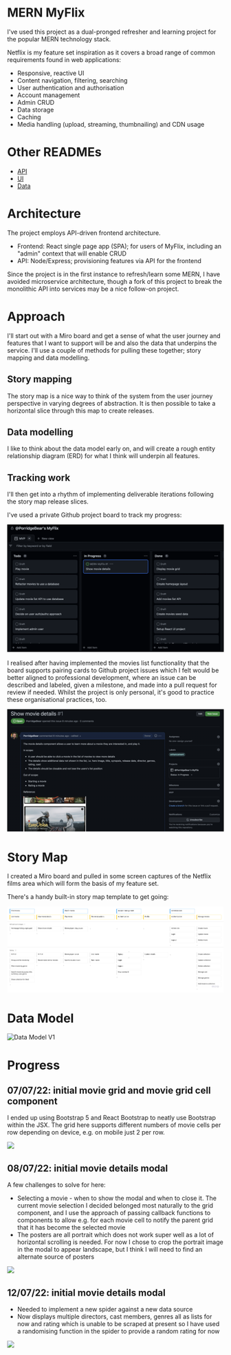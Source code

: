 # MERN MyFlix

I've used this project as a dual-pronged refresher and learning project for the popular MERN technology stack.

Netflix is my feature set inspiration as it covers a broad range of common requirements found in web applications:

* Responsive, reactive UI
* Content navigation, filtering, searching
* User authentication and authorisation
* Account management
* Admin CRUD
* Data storage
* Caching
* Media handling (upload, streaming, thumbnailing) and CDN usage

# Other READMEs

* [API](api/README.md)
* [UI](ui/README.md)
* [Data](data/README.md)

# Architecture

The project employs API-driven frontend architecture.

* Frontend: React single page app (SPA); for users of MyFlix, including an "admin" context that will enable CRUD
* API: Node/Express; provisioning features via API for the frontend

Since the project is in the first instance to refresh/learn some MERN, I have avoided microservice architecture, though a fork of this project to break the monolithic API into services may be a nice follow-on project.

# Approach

I'll start out with a Miro board and get a sense of what the user journey and features that I want to support will be and also the data that underpins the service. I'll use a couple of methods for pulling these together; story mapping and data modelling.

## Story mapping

The story map is a nice way to think of the system from the user journey perspective in varying degrees of abstraction. It is then possible to take a horizontal slice through this map to create releases.

## Data modelling

I like to think about the data model early on, and will create a rough entity relationship diagram (ERD) for what I think will underpin all features.

## Tracking work

I'll then get into a rhythm of implementing deliverable iterations following the story map release slices.

I've used a private Github project board to track my progress:

![Board](project-board.png)

I realised after having implemented the movies list functionality that the board supports pairing cards to Github project issues which I felt would be better aligned to professional development, where an issue can be described and labeled, given a milestone, and made into a pull request for review if needed. Whilst the project is only personal, it's good to practice these organisational practices, too.

![Board](project-issue.png)

# Story Map

I created a Miro board and pulled in some screen captures of the Netflix films area which will form the basis of my  feature set.

There's a handy built-in story map template to get going:

![Story Map V1](user-story-map-v1%403x.png)

# Data Model

![Data Model V1](data-model-v1@3x.jpg)

# Progress

## 07/07/22: initial movie grid and movie grid cell component

I ended up using Bootstrap 5 and React Bootstrap to neatly use Bootstrap within the JSX. The grid here supports different numbers of movie cells per row depending on device, e.g. on mobile just 2 per row.

![](progress-220707-grid.png)

## 08/07/22: initial movie details modal

A few challenges to solve for here:

* Selecting a movie - when to show the modal and when to close it. The current movie selection I decided belonged most naturally to the grid component, and I use the approach of passing callback functions to components to allow e.g. for each movie cell to notify the parent grid that it has become the selected movie
* The posters are all portrait which does not work super well as a lot of horizontal scrolling is needed. For now I chose to crop the portrait image in the modal to appear landscape, but I think I will need to find an alternate source of posters

![](progress-220708-details.png)

## 12/07/22: initial movie details modal

* Needed to implement a new spider against a new data source 
* Now displays multiple directors, cast members, genres all as lists for now and rating which is unable to be scraped at present so I have used a randomising function in the spider to provide a random rating for now

![](progress-220712-details.png)
